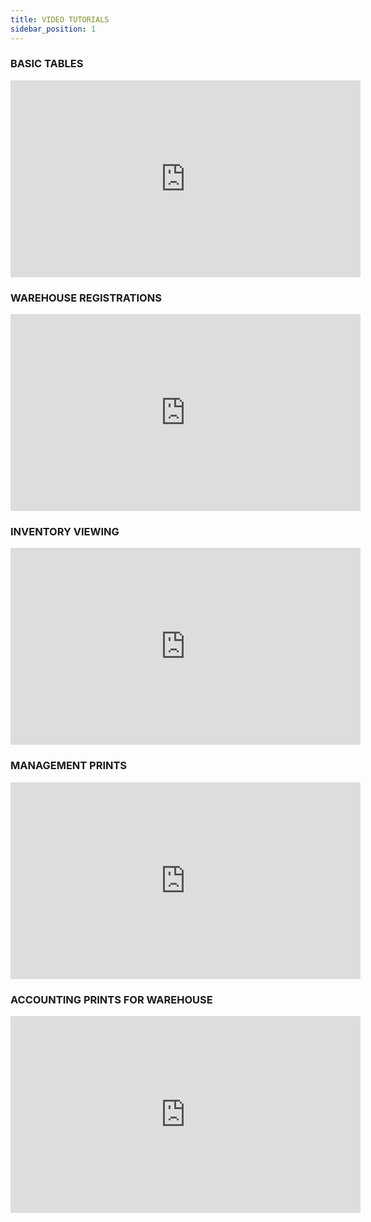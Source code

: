```yaml
---
title: VIDEO TUTORIALS 
sidebar_position: 1
---
```


### BASIC TABLES 

<iframe width="560" height="315" src="https://www.youtube.com/embed/I0NEij2-JqA" title="YouTube video player" frameborder="0" allowfullscreen= "true"></iframe>

### WAREHOUSE REGISTRATIONS 

<iframe width="560" height="315" src="https://www.youtube.com/embed/yKMb9J2jBSw" title="YouTube video player" frameborder="0" allowfullscreen= "true"></iframe>

### INVENTORY VIEWING 

<iframe width="560" height="315" src="https://www.youtube.com/embed/_uEq-tBLn9M" title="YouTube video player" frameborder="0" allowfullscreen= "true"></iframe>

### MANAGEMENT PRINTS 

<iframe width="560" height="315" src="https://www.youtube.com/embed/5Y3haMHOa_A" title="YouTube video player" frameborder="0" allowfullscreen= "true"></iframe>

### ACCOUNTING PRINTS FOR WAREHOUSE 

<iframe width="560" height="315" src="https://www.youtube.com/embed/KbtJc-II1tQ" title="YouTube video player" frameborder="0" allowfullscreen= "true"></iframe>